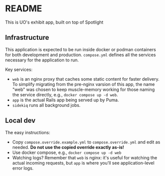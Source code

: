 # README

This is UO's exhibit app, built on top of Spotlight

## Infrastructure

This application is expected to be run inside docker or podman containers for
both development and production. `compose.yml` defines all the services
necessary for the application to run.

Key services:

- `web` is an nginx proxy that caches some static content for faster delivery. To
  simplify migrating from the pre-nginx varsion of this app, the name "web" was
  chosen to keep muscle-memory working for those naming the service directly,
  e.g., `docker compose up -d web`.
- `app` is the actual Rails app being served up by Puma.
- `sidekiq` runs all background jobs.

## Local dev

The easy instructions:

- Copy `compose.override.example.yml` to `compose.override.yml` and edit as
  needed. **Do not use the copied override exactly as-is!**
- Use docker compose, e.g., `docker compose up -d web`
- Watching logs? Remember that `web` is nginx: it's useful for watching the
  actual incoming requests, but `app` is where you'll see application-level
  error logs.
